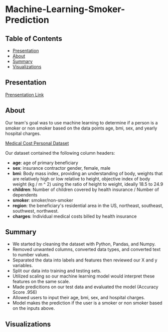 # Machine-Learning-Smoker-Prediction

## Table of Contents

- [Presentation](#presentation)
- [About](#about)
- [Summary](#summary)
- [Visualizations](#visualizations)

## Presentation
[Prensentation Link]()

## About

Our team's goal was to use machine learning to determine if a person is a smoker or non smoker based on the data points age, bmi, sex, and yearly hospital charges. 

[Medical Cost Personal Dataset](https://www.kaggle.com/datasets/mirichoi0218/insurance)

Our dataset contained the following column headers:
- **age**: age of primary beneficiary
- **sex**: insurance contractor gender, female, male
- **bmi**: Body mass index, providing an understanding of body, weights that are relatively high or low relative to height, objective index of body weight (kg / m ^ 2) using the ratio of height to weight, ideally 18.5 to 24.9
- **children**: Number of children covered by health insurance / Number of dependents
- **smoker**: smoker/non-smoker
- **region**: the beneficiary's residential area in the US, northeast, southeast, southwest, northwest.
- **charges**: Individual medical costs billed by health insurance

## Summary
- We started by cleaning the dataset with Python, Pandas, and Numpy.
- Removed unwanted columns, converted data types, and converted text to number values.
- Separated the data into labels and features then reviewed our X and y variables. 
- Split our data into training and testing sets. 
- Utilized scaling so our machine learning model would interpret these features on the same scale.
- Made predicitions on our test data and evaluated the model (Accuracy Score .956)
- Allowed users to input their age, bmi, sex, and hospital charges.
- Model makes the prediction if the user is a smoker or non smoker based on the inputs above.

## Visualizations

